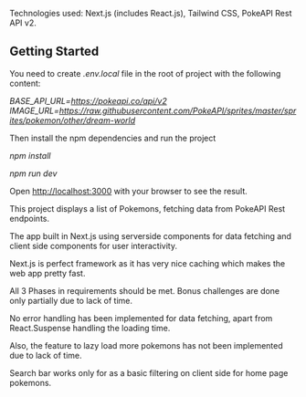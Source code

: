 Technologies used: Next.js (includes React.js), Tailwind CSS, PokeAPI Rest API v2.

## Getting Started

You need to create _.env.local_ file in the root of project with the following content:

_BASE_API_URL=https://pokeapi.co/api/v2
IMAGE_URL=https://raw.githubusercontent.com/PokeAPI/sprites/master/sprites/pokemon/other/dream-world_

Then install the npm dependencies and run the project

_npm install_

_npm run dev_

Open [http://localhost:3000](http://localhost:3000) with your browser to see the result.

This project displays a list of Pokemons, fetching data from PokeAPI Rest endpoints.

The app built in Next.js using serverside components for data fetching and client side components for user interactivity. 

Next.js is perfect framework as it has very nice caching which makes the web app pretty fast. 

All 3 Phases in requirements should be met. Bonus challenges are done only partially due to lack of time.

No error handling has been implemented for data fetching, apart from React.Suspense handling the loading time. 

Also, the feature to lazy load more pokemons has not been implemented due to lack of time.

Search bar works only for as a basic filtering on client side for home page pokemons.

